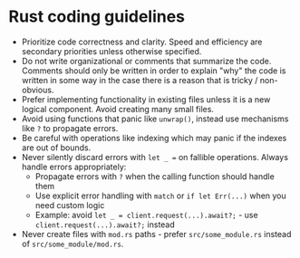 # Rust coding guidelines

* Prioritize code correctness and clarity. Speed and efficiency are secondary priorities unless otherwise specified.
* Do not write organizational or comments that summarize the code. Comments should only be written in order to explain "why" the code is written in some way in the case there is a reason that is tricky / non-obvious.
* Prefer implementing functionality in existing files unless it is a new logical component. Avoid creating many small files.
* Avoid using functions that panic like `unwrap()`, instead use mechanisms like `?` to propagate errors.
* Be careful with operations like indexing which may panic if the indexes are out of bounds.
* Never silently discard errors with `let _ =` on fallible operations. Always handle errors appropriately:
  - Propagate errors with `?` when the calling function should handle them
  - Use explicit error handling with `match` or `if let Err(...)` when you need custom logic
  - Example: avoid `let _ = client.request(...).await?;` - use `client.request(...).await?;` instead
* Never create files with `mod.rs` paths - prefer `src/some_module.rs` instead of `src/some_module/mod.rs`.
